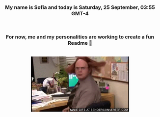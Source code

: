 


<div align="center">
<h3 >My name is Sofia and today is Saturday, 25 September, 03:55 GMT-4</h3><br>
<h3 >For now, me and my personalities are working to create a fun Readme 👋
</h3><br>
<img src='img/dwight.gif' alt='working...'/>
</div>
